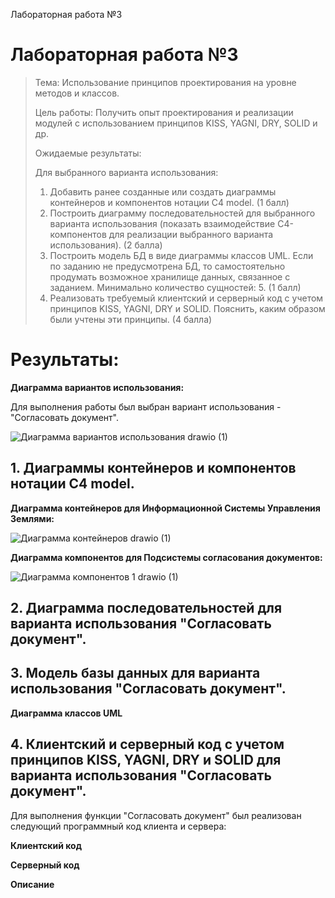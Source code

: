 Лабораторная работа №3
# Лабораторная работа №3

> Тема:  Использование принципов проектирования на уровне методов и классов.
> 
> Цель работы: Получить опыт проектирования и реализации модулей с использованием принципов KISS, YAGNI, DRY, SOLID и др.
> 
> Ожидаемые результаты:
> 
> Для выбранного варианта использования:
> 
> 1. Добавить ранее созданные или создать диаграммы контейнеров и компонентов нотации C4 model. (1 балл)
> 2. Построить диаграмму последовательностей для выбранного варианта использования (показать взаимодействие C4-компонентов для реализации выбранного варианта использования). (2 балла)
> 3. Построить модель БД в виде диаграммы классов UML. Если по заданию не предусмотрена БД, то самостоятельно продумать возможное хранилище данных, связанное с заданием. Минимально количество сущностей: 5. (1 балл)
> 4. Реализовать требуемый клиентский и серверный код с учетом принципов KISS, YAGNI, DRY и SOLID. Пояснить, каким образом были учтены эти принципы. (4  балла)

# Результаты:
**Диаграмма вариантов использования:**

Для выполнения работы был выбран вариант использования - "Согласовать документ".

![Диаграмма вариантов использования drawio (1)](https://github.com/user-attachments/assets/d63e0c6e-1c26-4535-817b-ca284dffe55d)

## 1.  Диаграммы контейнеров и компонентов нотации C4 model. 

**Диаграмма контейнеров для Информационной Системы Управления Землями:**

![Диаграмма контейнеров drawio (1)](https://github.com/user-attachments/assets/85b9f373-7445-419f-ae4b-03117b65c754)

**Диаграмма компонентов для Подсистемы согласования документов:**

![Диаграмма компонентов 1 drawio (1)](https://github.com/user-attachments/assets/18c922a9-9b5e-4558-b43e-446f9edca042)

## 2.  Диаграмма последовательностей для варианта использования "Согласовать документ". 
## 3.  Модель базы данных для варианта использования "Согласовать документ".
**Диаграмма классов UML**
## 4.  Клиентский и серверный код с учетом принципов KISS, YAGNI, DRY и SOLID для варианта использования "Согласовать документ". 
Для выполнения функции "Согласовать документ" был реализован следующий программный код клиента и сервера:

**Клиентский код**

**Серверный код**

**Описание**

